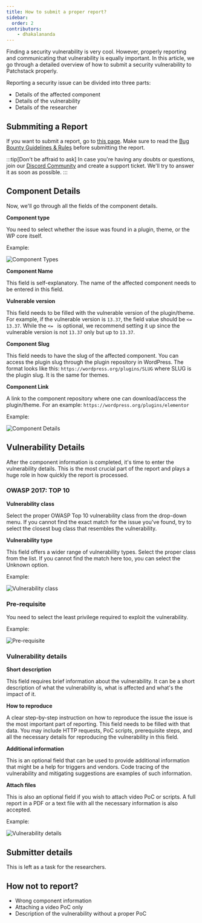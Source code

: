 ```yaml
---
title: How to submit a proper report?
sidebar:
  order: 2
contributors:
    - dhakalananda
---
```

Finding a security vulnerability is very cool. However, properly reporting and communicating that vulnerability is equally important. In this article, we go through a detailed overview of how to submit a security vulnerability to Patchstack properly.

Reporting a security issue can be divided into three parts:

- Details of the affected component
- Details of the vulnerability
- Details of the researcher

## Submmiting a Report

If you want to submit a report, go to [this page](https://patchstack.com/database/report). Make sure to read the [Bug Bounty Guidelines & Rules](https://patchstack.com/articles/bug-bounty-guidelines-rules/) before submitting the report.

:::tip[Don't be affraid to ask]
In case you're having any doubts or questions, join our [Discord Community](https://discord.com/servers/patchstack-alliance-1024691600619745334) and create a support ticket. We'll try to answer it as soon as possible.
:::

## Component Details

Now, we'll go through all the fields of the component details.

**Component type**

You need to select whether the issue was found in a plugin, theme, or the WP core itself.

Example:

![Component Types](@images/submitting-report/component-type.png)

**Component Name**

This field is self-explanatory. The name of the affected component needs to be entered in this field.

**Vulnerable version**

This field needs to be filled with the vulnerable version of the plugin/theme. For example, if the vulnerable version is `13.37`, the field value should be `<= 13.37`. While the `<= ` is optional, we recommend setting it up since the vulnerable version is not `13.37` only but up to `13.37`.

**Component Slug**

This field needs to have the slug of the affected component. You can access the plugin slug through the plugin repository in WordPress. The format looks like this: `https://wordpress.org/plugins/SLUG` where SLUG is the plugin slug. It is the same for themes.

**Component Link**

A link to the component repository where one can download/access the plugin/theme. For an example: `https://wordpress.org/plugins/elementor`

Example:

![Component Details](@images/submitting-report/component-details.png)


## Vulnerability Details

After the component information is completed, it's time to enter the vulnerability details. This is the most crucial part of the report and plays a huge role in how quickly the report is processed.

### OWASP 2017: TOP 10

**Vulnerability class**

Select the proper OWASP Top 10 vulnerability class from the drop-down menu. If you cannot find the exact match for the issue you've found, try to select the closest bug class that resembles the vulnerability.

**Vulnerability type**

This field offers a wider range of vulnerability types. Select the proper class from the list. If you cannot find the match here too, you can select the Unknown option.

Example:

![Vulnerability class](@images/submitting-report/vuln-class.png)


### Pre-requisite

You need to select the least privilege required to exploit the vulnerability.

Example:

![Pre-requisite](@images/submitting-report/prerequisite.png)

### Vulnerability details

**Short description**

This field requires brief information about the vulnerability. It can be a short description of what the vulnerability is, what is affected and what's the impact of it.

**How to reproduce**

A clear step-by-step instruction on how to reproduce the issue the issue is the most important part of reporting. This field needs to be filled with that data. You may include HTTP requests, PoC scripts, prerequisite steps, and all the necessary details for reproducing the vulnerability in this field.

**Additional information**

This is an optional field that can be used to provide additional information that might be a help for triggers and vendors. Code tracing of the vulnerability and mitigating suggestions are examples of such information.

**Attach files**

This is also an optional field if you wish to attach video PoC or scripts. A full report in a PDF or a text file with all the necessary information is also accepted.

Example:

![Vulnerability details](@images/submitting-report/vuln-information.png)


## Submitter details

This is left as a task for the researchers.

## How not to report?

- Wrong component information
- Attaching a video PoC only
- Description of the vulnerability without a proper PoC
